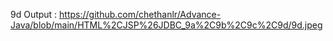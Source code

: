 9d Output :  https://github.com/chethanlr/Advance-Java/blob/main/HTML%2CJSP%26JDBC_9a%2C9b%2C9c%2C9d/9d.jpeg
